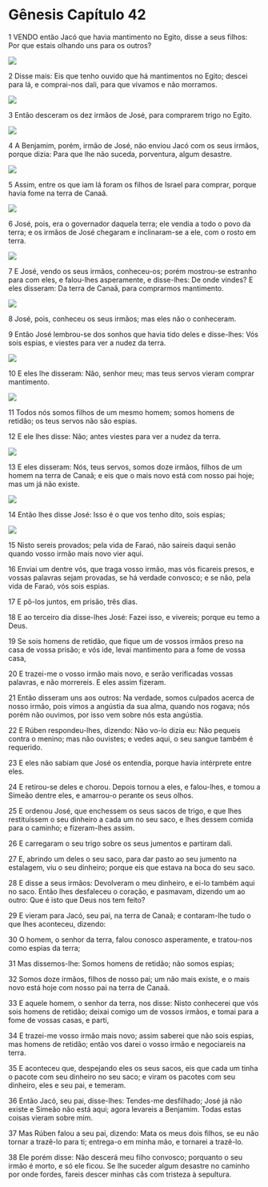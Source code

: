# Gênesis Capítulo 42

1	VENDO então Jacó que havia mantimento no Egito, disse a seus filhos: Por que estais olhando uns para os outros?

![](.img/01_Ge_42_01_RG.jpg)

2	Disse mais: Eis que tenho ouvido que há mantimentos no Egito; descei para lá, e comprai-nos dali, para que vivamos e não morramos.

![](.img/01_Ge_42_02_RG.jpg)

3	Então desceram os dez irmãos de José, para comprarem trigo no Egito.

![](.img/01_Ge_42_03_RG.jpg)

4	A Benjamim, porém, irmão de José, não enviou Jacó com os seus irmãos, porque dizia: Para que lhe não suceda, porventura, algum desastre.

![](.img/01_Ge_42_04_RG.jpg)

5	Assim, entre os que iam lá foram os filhos de Israel para comprar, porque havia fome na terra de Canaã.

![](.img/01_Ge_42_05_RG.jpg)

6	José, pois, era o governador daquela terra; ele vendia a todo o povo da terra; e os irmãos de José chegaram e inclinaram-se a ele, com o rosto em terra.

![](.img/01_Ge_42_06_RG.jpg)

7	E José, vendo os seus irmãos, conheceu-os; porém mostrou-se estranho para com eles, e falou-lhes asperamente, e disse-lhes: De onde vindes? E eles disseram: Da terra de Canaã, para comprarmos mantimento.

![](.img/01_Ge_42_07_RG.jpg)

8	José, pois, conheceu os seus irmãos; mas eles não o conheceram.

9	Então José lembrou-se dos sonhos que havia tido deles e disse-lhes: Vós sois espias, e viestes para ver a nudez da terra.

![](.img/01_Ge_42_09_RG.jpg)

10	E eles lhe disseram: Não, senhor meu; mas teus servos vieram comprar mantimento.

![](.img/01_Ge_42_10_RG.jpg)

11	Todos nós somos filhos de um mesmo homem; somos homens de retidão; os teus servos não são espias.

12	E ele lhes disse: Não; antes viestes para ver a nudez da terra.

![](.img/01_Ge_42_12_RG.jpg)

13	E eles disseram: Nós, teus servos, somos doze irmãos, filhos de um homem na terra de Canaã; e eis que o mais novo está com nosso pai hoje; mas um já não existe.

![](.img/01_Ge_42_13_RG.jpg)

14	Então lhes disse José: Isso é o que vos tenho dito, sois espias;

![](.img/01_Ge_42_14_RG.jpg)

15	Nisto sereis provados; pela vida de Faraó, não saireis daqui senão quando vosso irmão mais novo vier aqui.

16	Enviai um dentre vós, que traga vosso irmão, mas vós ficareis presos, e vossas palavras sejam provadas, se há verdade convosco; e se não, pela vida de Faraó, vós sois espias.

17	E pô-los juntos, em prisão, três dias.

18	E ao terceiro dia disse-lhes José: Fazei isso, e vivereis; porque eu temo a Deus.

19	Se sois homens de retidão, que fique um de vossos irmãos preso na casa de vossa prisão; e vós ide, levai mantimento para a fome de vossa casa,

20	E trazei-me o vosso irmão mais novo, e serão verificadas vossas palavras, e não morrereis. E eles assim fizeram.

21	Então disseram uns aos outros: Na verdade, somos culpados acerca de nosso irmão, pois vimos a angústia da sua alma, quando nos rogava; nós porém não ouvimos, por isso vem sobre nós esta angústia.

22	E Rúben respondeu-lhes, dizendo: Não vo-lo dizia eu: Não pequeis contra o menino; mas não ouvistes; e vedes aqui, o seu sangue também é requerido.

23	E eles não sabiam que José os entendia, porque havia intérprete entre eles.

24	E retirou-se deles e chorou. Depois tornou a eles, e falou-lhes, e tomou a Simeão dentre eles, e amarrou-o perante os seus olhos.

25	E ordenou José, que enchessem os seus sacos de trigo, e que lhes restituíssem o seu dinheiro a cada um no seu saco, e lhes dessem comida para o caminho; e fizeram-lhes assim.

26	E carregaram o seu trigo sobre os seus jumentos e partiram dali.

27	E, abrindo um deles o seu saco, para dar pasto ao seu jumento na estalagem, viu o seu dinheiro; porque eis que estava na boca do seu saco.

28	E disse a seus irmãos: Devolveram o meu dinheiro, e ei-lo também aqui no saco. Então lhes desfaleceu o coração, e pasmavam, dizendo um ao outro: Que é isto que Deus nos tem feito?

29	E vieram para Jacó, seu pai, na terra de Canaã; e contaram-lhe tudo o que lhes aconteceu, dizendo:

30	O homem, o senhor da terra, falou conosco asperamente, e tratou-nos como espias da terra;

31	Mas dissemos-lhe: Somos homens de retidão; não somos espias;

32	Somos doze irmãos, filhos de nosso pai; um não mais existe, e o mais novo está hoje com nosso pai na terra de Canaã.

33	E aquele homem, o senhor da terra, nos disse: Nisto conhecerei que vós sois homens de retidão; deixai comigo um de vossos irmãos, e tomai para a fome de vossas casas, e parti,

34	E trazei-me vosso irmão mais novo; assim saberei que não sois espias, mas homens de retidão; então vos darei o vosso irmão e negociareis na terra.

35	E aconteceu que, despejando eles os seus sacos, eis que cada um tinha o pacote com seu dinheiro no seu saco; e viram os pacotes com seu dinheiro, eles e seu pai, e temeram.

36	Então Jacó, seu pai, disse-lhes: Tendes-me desfilhado; José já não existe e Simeão não está aqui; agora levareis a Benjamim. Todas estas coisas vieram sobre mim.

37	Mas Rúben falou a seu pai, dizendo: Mata os meus dois filhos, se eu não tornar a trazê-lo para ti; entrega-o em minha mão, e tornarei a trazê-lo.

38	Ele porém disse: Não descerá meu filho convosco; porquanto o seu irmão é morto, e só ele ficou. Se lhe suceder algum desastre no caminho por onde fordes, fareis descer minhas cãs com tristeza à sepultura.

